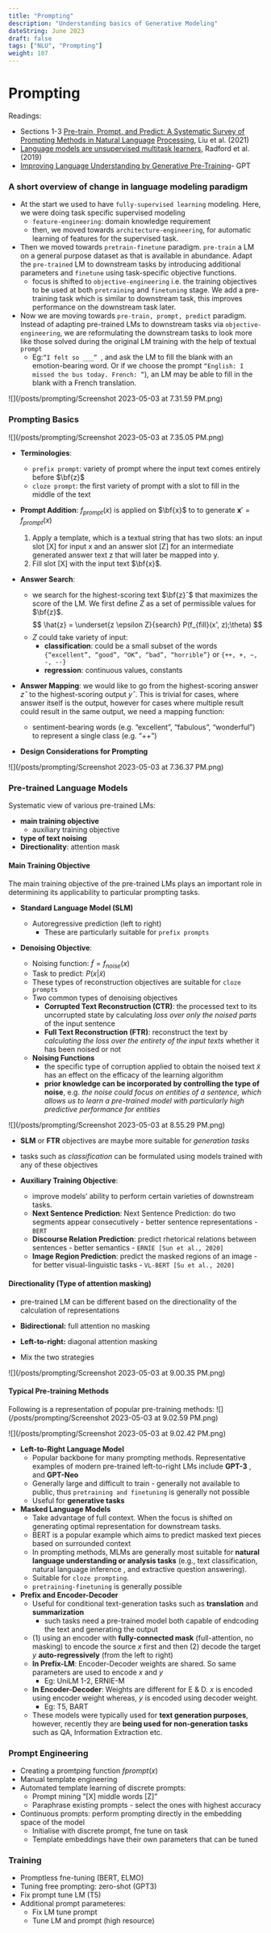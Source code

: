 ```yaml
---
title: "Prompting"
description: "Understanding basics of Generative Modeling"
dateString: June 2023
draft: false
tags: ["NLU", "Prompting"]
weight: 107
---
```


# Prompting

Readings:
* Sections 1-3 [Pre-train, Prompt, and Predict: A Systematic Survey of Prompting Methods in Natural Language](https://arxiv.org/abs/2107.13586) [Processing](https://arxiv.org/abs/2107.13586), Liu et al. (2021)
* [Language models are unsupervised multitask learners](https://d4mucfpksywv.cloudfront.net/better-language-models/language-models.pdf), Radford et al. (2019)
* [Improving Language Understanding by Generative Pre-Training](https://s3-us-west-2.amazonaws.com/openai-assets/research-covers/language-unsupervised/language_understanding_paper.pdf)- GPT

### A short overview of change in language modeling paradigm
* At the start we used to have `fully-supervised learning` modeling. Here, we were doing task specific supervised modeling
	* `feature-engineering`: domain knowledge requirement
	* then, we moved towards `architecture-engineering`, for automatic learning of features for the supervised task.
* Then we moved towards `pretrain-finetune` paradigm. `pre-train` a LM on a general purpose dataset as that is available in abundance. Adapt the `pre-trained` LM to downstream tasks by introducing additional parameters and `finetune` using task-specific objective functions.
	* focus is shifted to `objective-engineering` i.e. the training objectives to be used at both `pretraining` and `finetuning` stage. We add a pre-training task which is similar to downstream task, this improves performance on the downstream task later.
* Now we are moving towards `pre-train, prompt, predict` paradigm. Instead of adapting pre-trained LMs to downstream tasks via `objective-engineering`, we are reformulating the downstream tasks to look more like those solved during the original LM training with the help of textual `prompt`
	* Eg:`“I felt so ___” `, and ask the LM to fill the blank with an emotion-bearing word. Or if we choose the prompt `“English: I missed the bus today. French: ”`), an LM may be able to fill in the blank with a French translation.

![](/posts/prompting/Screenshot 2023-05-03 at 7.31.59 PM.png)
### Prompting Basics
![](/posts/prompting/Screenshot 2023-05-03 at 7.35.05 PM.png)
* **Terminologies**:
	* `prefix prompt`: variety of prompt where the input text comes entirely before $\bf{z}$
	* `cloze prompt`: the first variety of prompt with a slot to fill in the middle of the text

 * **Prompt Addition**: $f_{prompt}(x)$ is applied on $\bf{x}$ to to generate $\mathbf{x}' = f_{prompt}(x)$
	1. Apply a template, which is a textual string that has two slots: an input slot [X] for input x and an answer slot [Z] for an intermediate generated answer text z that will later be mapped into y.
	2. Fill slot [X] with the input text $\bf{x}$.
* **Answer Search**: 
	* we search for the highest-scoring text $\bf{z}ˆ$ that maximizes the score of the LM. We first define $Z$ as a set of permissible values for $\bf{z}$.
		$$
	\hat{z} = \underset{z \epsilon Z}{search} P(f_{fill}(x', z);\theta)
		$$
	* $Z$ could take variety of input:
		* **classification**: could be a small subset of the words `{“excellent”, “good”, “OK”, “bad”, “horrible”}` or `{++, +, ~, -, --}`
		* **regression**: continuous values, constants 

* **Answer Mapping**: we would like to go from the highest-scoring answer $zˆ$ to the highest-scoring output $yˆ$. This is trivial for cases, where answer itself is the output, however for cases where multiple result could result in the same output, we need a mapping function:
	* sentiment-bearing words (e.g. “excellent”, “fabulous”, “wonderful”) to represent a single class (e.g. “++”)

* **Design Considerations for Prompting**

![](/posts/prompting/Screenshot 2023-05-03 at 7.36.37 PM.png)

### Pre-trained Language Models

Systematic view of various pre-trained LMs:
* **main training objective**
	* auxiliary training objective
* **type of text noising**
* **Directionality**: attention mask



#### Main Training Objective

The main training objective of the pre-trained LMs plays an important role in determining its applicability to particular prompting tasks.

* **Standard Language Model (SLM)**
	* Autoregressive prediction (left to right)
		* These are particularly suitable for `prefix prompts`
	
* **Denoising Objective**:
	* Noising function: $\tilde{f} = f_{noise}(x)$
	* Task to predict: $P(x|\tilde{x})$
	* These types of reconstruction objectives are suitable for `cloze prompts`
	* Two common types of denoising objectives
		* **Corrupted Text Reconstruction (CTR)**: the processed text to its uncorrupted state by calculating *loss over only the noised parts* of the input sentence
		* **Full Text Reconstruction (FTR)**: reconstruct the text by *calculating the loss over the entirety of the input texts* whether it has been noised or not
	* **Noising Functions**
		* the specific type of corruption applied to obtain the noised text $\tilde{x}$ has an effect on the efficacy of the learning algorithm
		* **prior knowledge can be incorporated by controlling the type of noise**, e.g. *the noise could focus on entities of a sentence, which allows us to learn a pre-trained model with particularly high predictive performance for entities*

![](/posts/prompting/Screenshot 2023-05-03 at 8.55.29 PM.png)


* **SLM** or **FTR** objectives are maybe more suitable for *generation tasks*
* tasks such as *classification* can be formulated using models trained with any of these objectives

* **Auxiliary Training Objective**:
	* improve models’ ability to perform certain varieties of downstream tasks.
	* **Next Sentence Prediction**: Next Sentence Prediction: do two segments appear consecutively - better sentence representations - `BERT`
	* **Discourse Relation Prediction**: predict rhetorical relations between sentences - better semantics - `ERNIE [Sun et al., 2020]`
	* **Image Region Prediction**: predict the masked regions of an image - for better visual-linguistic tasks - `VL-BERT [Su et al., 2020]`



#### Directionality (Type of attention masking)

* pre-trained LM can be different based on the directionality of the calculation of representations

* **Bidirectional:** full attention no masking 
* **Left-to-right:** diagonal attention masking 
* Mix the two strategies

![](/posts/prompting/Screenshot 2023-05-03 at 9.00.35 PM.png)

#### Typical Pre-training Methods

Following is a representation of popular pre-training methods:
![](/posts/prompting/Screenshot 2023-05-03 at 9.02.59 PM.png)

![](/posts/prompting/Screenshot 2023-05-03 at 9.02.42 PM.png)
* **Left-to-Right Language Model**
	* Popular backbone for many prompting methods. Representative examples of modern pre-trained left-to-right LMs include **GPT-3** , and **GPT-Neo**
	* Generally large and difficult to train - generally not available to public, thus `pretraining and finetuning`  is generally not possible
	* Useful for **generative tasks**
* **Masked Language Models**
	* Take advantage of full context. When the focus is shifted on generating optimal representation for downstream tasks.
	* BERT is a popular example which aims to predict masked text pieces based on surrounded context
	* In prompting methods, MLMs are generally most suitable for **natural language understanding or analysis tasks** (e.g., text classification, natural language inference , and extractive question answering).
	* Suitable for `cloze prompting`. 
	* `pretraining-finetuning` is generally possible
* **Prefix and Encoder-Decoder**
	* Useful for conditional text-generation tasks such as **translation** and **summarization**
		* such tasks need a pre-trained model both capable of endcoding the text and generating the output
	* (1) using an encoder with **fully-connected mask** (full-attention, no masking) to encode the source $x$ first and then (2) decode the target $y$ **auto-regressively** (from the left to right)
	* **In Prefix-LM**: Encoder-Decoder weights are shared. So same parameters are used to encode $x$ and $y$
		* Eg: UniLM 1-2, ERNIE-M
	* **In Encoder-Decoder**: Weights are different for E & D. $x$ is encoded using encoder weight whereas, $y$ is encoded using decoder weight. 
		* Eg: T5, BART
	* These models were typically used for **text generation purposes**, however, recently they are **being used for non-generation tasks** such as QA, Information Extraction etc. 


### Prompt Engineering

* Creating a promtping function $f{prompt}(x)$
* Manual template engineering
* Automated template learning of discrete prompts: 
	* Prompt mining ”[X] middle words [Z]” 
	* Paraphrase existing prompts - select the ones with highest accuracy 
* Continuous prompts: perform prompting directly in the embedding space of the model 
	* Initialise with discrete prompt, fne tune on task 
	* Template embeddings have their own parameters that can be tuned

### Training

* Promptless fne-tuning (BERT, ELMO) 
* Tuning free prompting: zero-shot (GPT3) 
* Fix prompt tune LM (T5) 
* Additional prompt parameteres: 
	* Fix LM tune prompt
	* Tune LM and prompt (high resource)